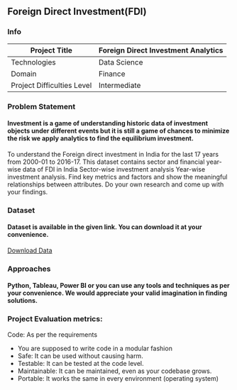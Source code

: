 ## Foreign Direct Investment(FDI)


### Info
|Project Title | Foreign Direct Investment Analytics |
|--|--|
|Technologies | Data Science |
| Domain | Finance |
| Project Difficulties Level | Intermediate |

### Problem Statement
#### Investment is a game of understanding historic data of investment objects under different events but it is still a game of chances to minimize the risk we apply analytics to find the equilibrium investment.
To understand the Foreign direct investment in India for the last 17 years from 2000-01
to 2016-17. This dataset contains sector and financial year-wise data of FDI in India
Sector-wise investment analysis Year-wise investment analysis.
Find key metrics and factors and show the meaningful relationships between
attributes. Do your own research and come up with your findings.

### Dataset
#### Dataset is available in the given link. You can download it at your convenience.
[Download Data](https://drive.google.com/file/d/1V3da6PHRd0zIG8QDo6diqztUr79E0Eo4/view)

### Approaches
#### Python, Tableau, Power BI or you can use any tools and techniques as per your convenience. We would appreciate your valid imagination in finding solutions.

### Project Evaluation metrics:
Code: As per the requirements
- You are supposed to write code in a modular fashion
- Safe: It can be used without causing harm.
- Testable: It can be tested at the code level.
- Maintainable: It can be maintained, even as your codebase grows.
- Portable: It works the same in every environment (operating system)
